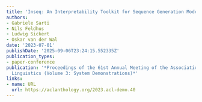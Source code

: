 ```yaml
---
title: 'Inseq: An Interpretability Toolkit for Sequence Generation Models'
authors:
- Gabriele Sarti
- Nils Feldhus
- Ludwig Sickert
- Oskar van der Wal
date: '2023-07-01'
publishDate: '2025-09-06T23:24:15.552335Z'
publication_types:
- paper-conference
publication: '*Proceedings of the 61st Annual Meeting of the Association for Computational
  Linguistics (Volume 3: System Demonstrations)*'
links:
- name: URL
  url: https://aclanthology.org/2023.acl-demo.40
---
```

